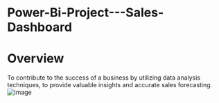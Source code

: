 # Power-Bi-Project---Sales-Dashboard
# Overview 
To contribute to the success of a business by utilizing data analysis techniques, to provide valuable insights and accurate sales forecasting.
![image](https://github.com/user-attachments/assets/8f94d540-2d76-4f51-bbba-1c47c5047f46)

